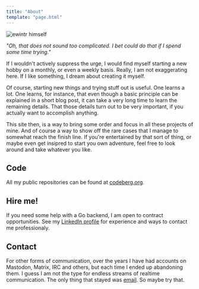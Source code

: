 ```yaml
---
title: "About"
template: "page.html"
---
```


![ewintr himself](/image/portrait.svg)

_"Oh, that does not sound too complicated. I bet could do that if I spend some time trying."_

If I wouldn't actively suppress the urge, I would find myself starting a new hobby on a monthly, or even a weekly basis. Really, I am not exaggerating here. If I like something, I dream about creating it myself.

Of course, starting new things and trying stuff out is useful. One learns a lot. One learns, for instance, that even though a basic principle can be explained in a short blog post, it can take a very long time to learn the remaining details. That those details turn out to be very important, if you actually want to accomplish anything.

This site then, is a way to bring some order and focus in all these projects of mine. And of course a way to show off the rare cases that I manage to somewhat reach the finish line. If you're entertained by that sort of thing, or maybe even get insipred to start you own adventure, feel free to look around and take whatever you like.

## Code

All my public repositories can be found at [codeberg.org](https://codeberg.org/ewintr).


## Hire me!

If you need some help with a Go backend, I am open to contract opportunities. See my [LinkedIn profile](https://www.linkedin.com/in/erik-winter-5767a923b/) for experience and ways to contact me professionaly.

## Contact

For other forms of communication, over the years I have had accounts on Mastodon, Matrix, IRC and others, but each time I ended up abandoning them. I guess I am not the type for endless streams of realtime communication. The only thing that stayed was [email](mailto:info@ewintr.nl). So maybe try that.
